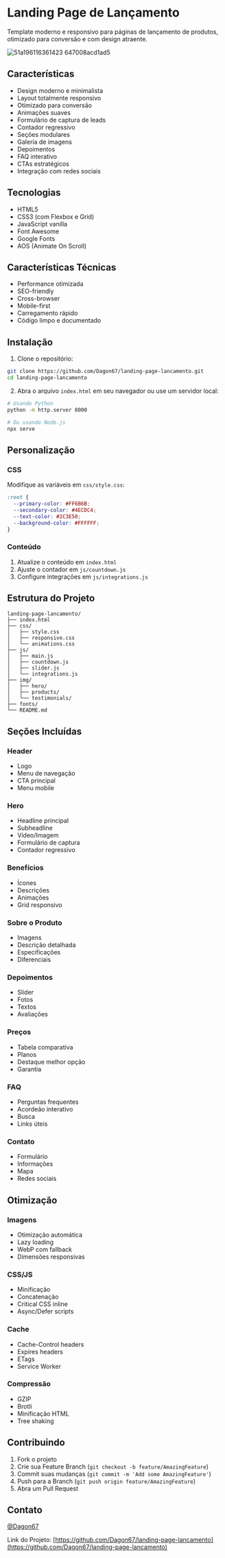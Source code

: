 # Landing Page de Lançamento

Template moderno e responsivo para páginas de lançamento de produtos, otimizado para conversão e com design atraente.

![51a196116361423 647008acd1ad5](https://github.com/user-attachments/assets/ba5c0d0f-b32e-4b3f-ab11-360414246918)

## Características

- Design moderno e minimalista
- Layout totalmente responsivo
- Otimizado para conversão
- Animações suaves
- Formulário de captura de leads
- Contador regressivo
- Seções modulares
- Galeria de imagens
- Depoimentos
- FAQ interativo
- CTAs estratégicos
- Integração com redes sociais

## Tecnologias

- HTML5
- CSS3 (com Flexbox e Grid)
- JavaScript vanilla
- Font Awesome
- Google Fonts
- AOS (Animate On Scroll)

## Características Técnicas

- Performance otimizada
- SEO-friendly
- Cross-browser
- Mobile-first
- Carregamento rápido
- Código limpo e documentado

## Instalação

1. Clone o repositório:
```bash
git clone https://github.com/Dagon67/landing-page-lancamento.git
cd landing-page-lancamento
```

2. Abra o arquivo `index.html` em seu navegador ou use um servidor local:
```bash
# Usando Python
python -m http.server 8000

# Ou usando Node.js
npx serve
```

## Personalização

### CSS
Modifique as variáveis em `css/style.css`:
```css
:root {
  --primary-color: #FF6B6B;
  --secondary-color: #4ECDC4;
  --text-color: #2C3E50;
  --background-color: #FFFFFF;
}
```

### Conteúdo
1. Atualize o conteúdo em `index.html`
2. Ajuste o contador em `js/countdown.js`
3. Configure integrações em `js/integrations.js`

## Estrutura do Projeto

```
landing-page-lancamento/
├── index.html
├── css/
│   ├── style.css
│   ├── responsive.css
│   └── animations.css
├── js/
│   ├── main.js
│   ├── countdown.js
│   ├── slider.js
│   └── integrations.js
├── img/
│   ├── hero/
│   ├── products/
│   └── testimonials/
├── fonts/
└── README.md
```

## Seções Incluídas

### Header
- Logo
- Menu de navegação
- CTA principal
- Menu mobile

### Hero
- Headline principal
- Subheadline
- Vídeo/Imagem
- Formulário de captura
- Contador regressivo

### Benefícios
- Ícones
- Descrições
- Animações
- Grid responsivo

### Sobre o Produto
- Imagens
- Descrição detalhada
- Especificações
- Diferenciais

### Depoimentos
- Slider
- Fotos
- Textos
- Avaliações

### Preços
- Tabela comparativa
- Planos
- Destaque melhor opção
- Garantia

### FAQ
- Perguntas frequentes
- Acordeão interativo
- Busca
- Links úteis

### Contato
- Formulário
- Informações
- Mapa
- Redes sociais

## Otimização

### Imagens
- Otimização automática
- Lazy loading
- WebP com fallback
- Dimensões responsivas

### CSS/JS
- Minificação
- Concatenação
- Critical CSS inline
- Async/Defer scripts

### Cache
- Cache-Control headers
- Expires headers
- ETags
- Service Worker

### Compressão
- GZIP
- Brotli
- Minificação HTML
- Tree shaking

## Contribuindo

1. Fork o projeto
2. Crie sua Feature Branch (`git checkout -b feature/AmazingFeature`)
3. Commit suas mudanças (`git commit -m 'Add some AmazingFeature'`)
4. Push para a Branch (`git push origin feature/AmazingFeature`)
5. Abra um Pull Request


## Contato
 [@Dagon67](https://github.com/Dagon67)

Link do Projeto: [https://github.com/Dagon67/landing-page-lancamento](https://github.com/Dagon67/landing-page-lancamento)
